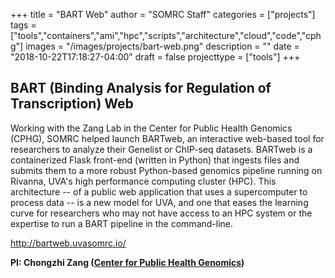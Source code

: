 +++
title = "BART Web"
author = "SOMRC Staff"
categories = ["projects"]
tags = ["tools","containers","ami","hpc","scripts","architecture","cloud","code","cphg"]
images = "/images/projects/bart-web.png"
description = ""
date = "2018-10-22T17:18:27-04:00"
draft = false
projecttype = ["tools"]
+++

## BART (Binding Analysis for Regulation of Transcription) Web

Working with the Zang Lab in the Center for Public Health Genomics (CPHG), SOMRC helped launch BARTweb,
an interactive web-based tool for researchers to analyze their Genelist or ChIP-seq datasets. BARTweb is a containerized
Flask front-end (written in Python) that ingests files and submits them to a more robust Python-based genomics pipeline 
running on Rivanna, UVA's high performance computing cluster (HPC). This architecture -- of a public web application that 
uses a supercomputer to process data -- is a new model for UVA, and one that eases the learning curve for researchers who 
may not have access to an HPC system or the expertise to run a BART pipeline in the command-line.

http://bartweb.uvasomrc.io/

**PI: Chongzhi Zang ([Center for Public Health Genomics](https://med.virginia.edu/cphg/))**

